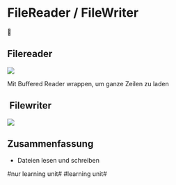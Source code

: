 # FileReader / FileWriter
📝

## Filereader

![][image-1]

Mit Buffered Reader wrappen, um ganze Zeilen zu laden

##  Filewriter

![][image-2]


## Zusammenfassung
- Dateien lesen und schreiben

[image-1]:	assets/Bildschirmfoto%202018-12-05%20um%2008.10.30.png
[image-2]:	assets/Bildschirmfoto%202018-12-05%20um%2008.11.28.png

#nur learning unit# #learning unit#